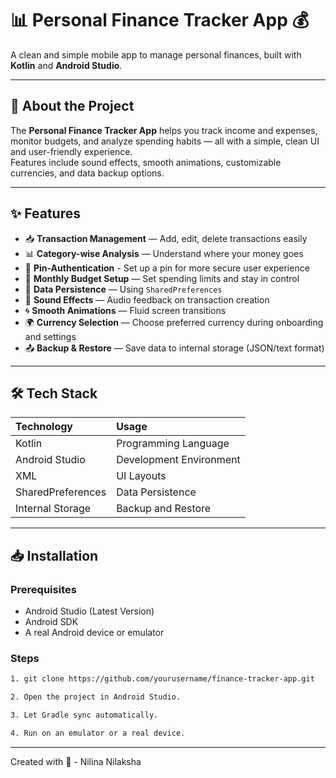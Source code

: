 # 📊 Personal Finance Tracker App 💰

A clean and simple mobile app to manage personal finances, built with **Kotlin** and **Android Studio**.


---

## 🚀 About the Project

The **Personal Finance Tracker App** helps you track income and expenses, monitor budgets, and analyze spending habits — all with a simple, clean UI and user-friendly experience.  
Features include sound effects, smooth animations, customizable currencies, and data backup options.

---

## ✨ Features

- 📥 **Transaction Management** — Add, edit, delete transactions easily
- 📊 **Category-wise Analysis** — Understand where your money goes
- 🔏 **Pin-Authentication** - Set up a pin for more secure user experience
- 🎯 **Monthly Budget Setup** — Set spending limits and stay in control
- 💾 **Data Persistence** — Using `SharedPreferences`
- 📢 **Sound Effects** — Audio feedback on transaction creation
- 🌀 **Smooth Animations** — Fluid screen transitions
- 🌍 **Currency Selection** — Choose preferred currency during onboarding and settings
- 📤 **Backup & Restore** — Save data to internal storage (JSON/text format)

---

## 🛠️ Tech Stack

| Technology | Usage |
|:-----------|:------|
| Kotlin | Programming Language |
| Android Studio | Development Environment |
| XML | UI Layouts |
| SharedPreferences | Data Persistence |
| Internal Storage | Backup and Restore |

---

## 📥 Installation

### Prerequisites
- Android Studio (Latest Version)
- Android SDK
- A real Android device or emulator

### Steps

```bash
1. git clone https://github.com/yourusername/finance-tracker-app.git

2. Open the project in Android Studio.

3. Let Gradle sync automatically.

4. Run on an emulator or a real device.

```
---
Created with 🖤 - Nilina Nilaksha

